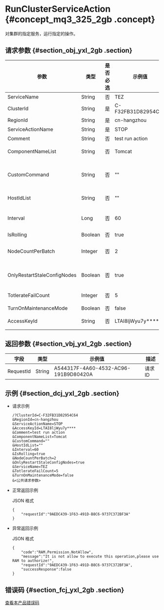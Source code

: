 # RunClusterServiceAction {#concept_mq3_325_2gb .concept}

对集群的指定服务，运行指定的操作。

## 请求参数 {#section_obj_yxl_2gb .section}

|参数|类型|是否必选|示例值|描述|
|--|--|----|---|--|
|ServiceName|String|否|TEZ|服务名称|
|ClusterId|String|是|C-F32FB31D82954C64|集群 ID|
|RegionId|String|是|cn-hangzhou|RegionID|
|ServiceActionName|String|是|STOP|Action 名|
|Comment|String|否|test run action|本次操作的备注信息|
|ComponentNameList|String|否|Tomcat|组件名称列表，用 "," 分割|
|CustomCommand|String|否|""|在 Action 为CUSTOM\_COMMAND 时，需要指定，例如：refreshQueues。|
|HostIdList|String|否|""|主机 ID 列表，以 "," 分割|
|Interval|Long|否|60|每个任务的执行时间间隔，IsRolling 为 true 时可以指定。|
|IsRolling|Boolean|否|true|是否滚动操作|
|NodeCountPerBatch|Integer|否|2|每个批次在多少个主机上执行，IsRolling 为 true 时可以指定。|
|OnlyRestartStaleConfigNodes|Boolean|否|true|为 true 时，只对修改了配置项的主机执行重启命令。|
|TotlerateFailCount|Integer|否|5|预留字段，可容忍的任务失败上限。|
|TurnOnMaintenanceMode|Boolean|否|false|开启维护模式|
|AccessKeyId|String|否|LTAI8ljWyu7y\*\*\*\*|对应的阿里云AccessKey ID信息|

## 返回参数 {#section_vbj_yxl_2gb .section}

|字段|类型|示例值|描述|
|--|--|---|--|
|RequestId|String|A544317F-4A60-4532-AC96-191B9D80420A|请求 ID|

## 示例 {#section_dcj_yxl_2gb .section}

-   请求示例

    ```
    /?ClusterId=C-F32FB31D82954C64
    &RegionId=cn-hangzhou
    &ServiceActionName=STOP
    &AccessKeyId=LTAI8ljWyu7y****
    &Comment=test run action
    &ComponentNameList=Tomcat
    &CustomCommand=""
    &HostIdList=""
    &Interval=60
    &IsRolling=true
    &NodeCountPerBatch=2
    &OnlyRestartStaleConfigNodes=true
    &ServiceName=TEZ
    &TotlerateFailCount=5
    &TurnOnMaintenanceMode=false
    &<公共请求参数>
    ```

-   正常返回示例

    JSON 格式

    ```
    {
    	"requestId":"9AEDC439-1F63-491D-B8C6-9737C372BF3A"
    }
    ```

-   异常返回示例

    JSON 格式

    ```
    {
    	"code":"RAM.Permission.NotAllow",
    	"message":"It is not allow to execute this operation,please use RAM to authorize!",
    	"requestId":"9AEDC439-1F63-491D-B8C6-9737C372BF3A",
    	"successResponse":false
    }
    ```


## 错误码 {#section_fcj_yxl_2gb .section}

[查看本产品错误码](https://error-center.alibabacloud.com/status/product/Emr)

